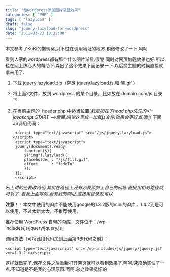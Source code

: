 ```yaml
---
title: "给wordpress添加图片渐显效果"
categories: [ "PHP" ]
tags: [ "lazyload" ]
draft: false
slug: "jquery-lazyload-for-wordpress"
date: "2011-03-23 18:32:00"
---
```


本文参考了KuKi的懒懒窝,只不过在调用地址的地方.稍微修改了一下.呵呵

看到人家的wordpress都有那个什么图片渐显.很酷.同时对网页加载效果也好.所以也在网上热心人的帮助下.弄出了这个效果下面记录一下.以后换主题的时候直接就拿来用了.


<!--more-->


1. 下载 [jquery.lazyload.zip](http://u.115.com/file/f05d729f24)（包含 jquery.lazyload.js 和 fill.gif ）
2. 将上面2文件，放到 wordpress 的某个目录，比如放在 domain.com/js 目录下
3. 在当前主题的  header.php 中适当位置(*我是加在了head.php文件的&lt;!– javascript START –&gt;后面,感觉这里统一加载js文件.效果会更好点*)添加下面 JS调用代码：

        <script type="text/javascript" src="/js/jquery.lazyload.js"></script>
        <script type="text/javascript">
        jQuery(document).ready(
            function($){
            $("img").lazyload({
            placeholder : "/js/fill.gif",
            effect      : "fadeIn"
            });
        });
        </script>

*网上讲的还要改路径.其实在路径上没有必要添加上自己的网址.直接用相对路径就可以了. 看我上面写的.没有我的网址.直接用目录就可以.*

**注意**！！本文中使用的jQ库不能使用google的1.3.2版的mini的jQ库，1.4.2到是可以使用，不过太新太大，不推荐使用。

推荐使用 WordPress 自带的jQ库，文件位于：/wp-includes/js/jquery/jquery.js。

调用方法（可将此段代码加到上面第3步代码之前）：

    <script type='text/javascript' src='/wp-includes/js/jquery/jquery.js?ver=1.3.2'></script>

这样就做完了.保存文件之后重新打开网页就可以看到效果了.呵呵.速度确实快了一点.不知道是不是我的心理原因.呵呵.总之效果挺好的
